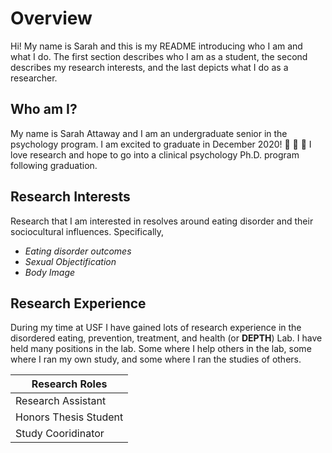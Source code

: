
# Overview 
Hi! My name is Sarah and this is my README introducing who I am and what I do. The first section describes who I am as a student, the second describes my research interests, and the last depicts what I do as a researcher.
 
## Who am I?
My name is Sarah Attaway and I am an undergraduate senior in the psychology program. I am excited to graduate in December 2020\! :tada: :tada: :tada: I love research and hope to go into a clinical psychology Ph.D. program following graduation.

## Research Interests
Research that I am interested in resolves around eating disorder and their sociocultural influences. 
Specifically,
* *Eating disorder outcomes*
* *Sexual Objectification*
* *Body Image* 

## Research Experience 
During my time at USF I have gained lots of research experience in the disordered eating, prevention, treatment, and health \(or **DEPTH**\) Lab. I have held many positions in the lab. Some where I help others in the lab, some where I ran my own study, and some where I ran the studies of others. 

Research Roles |
---------------|
Research Assistant|
Honors Thesis Student|
Study Cooridinator|

